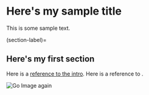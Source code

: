# Here's my sample title

This is some sample text.

(section-label)=
## Here's my first section

Here is a [reference to the intro](intro.md). Here is a reference to [](section-label).

![Go Image again]( ../WaterNet/Images/pages/08-24Lecture1.pdf-page7.png )